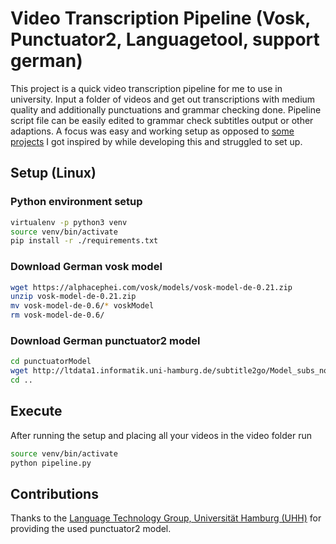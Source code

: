 # Video Transcription Pipeline (Vosk, Punctuator2, Languagetool, support german)

This project is a quick video transcription pipeline for me to use in university.
Input a folder of videos and get out transcriptions with medium quality and additionally punctuations and grammar checking done.
Pipeline script file can be easily edited to grammar check subtitles output or other adaptions.
A focus was easy and working setup as opposed to [some projects](https://github.com/uhh-lt/subtitle2go) I got inspired by while developing this and struggled to set up.

## Setup (Linux)

### Python environment setup

```bash
virtualenv -p python3 venv
source venv/bin/activate
pip install -r ./requirements.txt
```

### Download German vosk model

```bash
wget https://alphacephei.com/vosk/models/vosk-model-de-0.21.zip
unzip vosk-model-de-0.21.zip
mv vosk-model-de-0.6/* voskModel
rm vosk-model-de-0.6/
```

### Download German punctuator2 model

```bash
cd punctuatorModel
wget http://ltdata1.informatik.uni-hamburg.de/subtitle2go/Model_subs_norm1_filt_5M_tageschau_euparl_h256_lr0.02.pcl
cd ..
```

## Execute

After running the setup and placing all your videos in the video folder run

```bash
source venv/bin/activate
python pipeline.py
```

## Contributions

Thanks to the [Language Technology Group, Universität Hamburg (UHH)](https://github.com/uhh-lt) for providing the used punctuator2 model.
